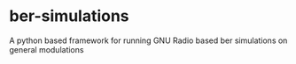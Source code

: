 # ber-simulations
A python based framework for running GNU Radio based ber simulations on general modulations
